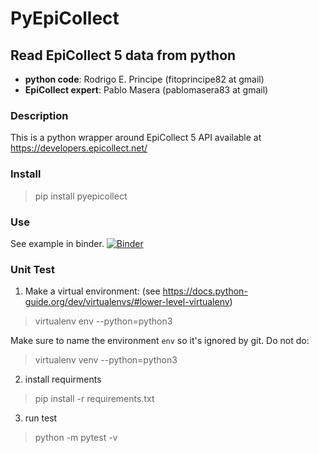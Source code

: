 # PyEpiCollect

## Read EpiCollect 5 data from python

* **python code**: Rodrigo E. Principe (fitoprincipe82 at gmail)
* **EpiCollect expert**: Pablo Masera (pablomasera83 at gmail)

### Description

This is a python wrapper around EpiCollect 5 API available at https://developers.epicollect.net/

### Install

> pip install pyepicollect

### Use

See example in binder.
[![Binder](https://mybinder.org/badge_logo.svg)](https://mybinder.org/v2/gh/fitoprincipe/pyepicollect/master)

### Unit Test

1. Make a virtual environment: (see https://docs.python-guide.org/dev/virtualenvs/#lower-level-virtualenv)
> virtualenv env --python=python3

Make sure to name the environment `env` so it's ignored by git. Do not do:
> virtualenv venv --python=python3

2. install requirments
> pip install -r requirements.txt

3. run test
> python -m pytest -v
